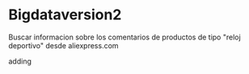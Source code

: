 # Bigdataversion2

Buscar informacion sobre los comentarios de productos de tipo "reloj deportivo" desde aliexpress.com

adding
